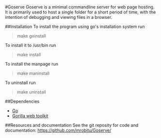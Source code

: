 #Goserve
Goserve is a minimal commandline server for web page hosting. It is primarily
used to host a single folder for a short period of time, with the intention of
debugging and viewing files in a browser.

##Installation
To install the program using go's installation system run 
> make goinstall

To install it to /usr/bin run
> make install

To install the manpage run
> make maninstall

To uninstall run
> make uninstall

##Dependencies
* [Go](http://golang.org)
* [Gorilla web toolkit](http://www.gorillatoolkit.org/pkg/mux)

##Resources and documentation
See the git reposity for code and documentation: https://github.com/mrobitu/Goserve/  
